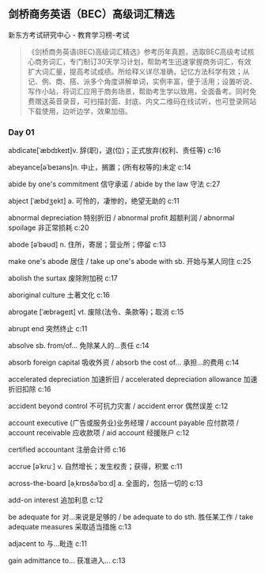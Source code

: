 ## 剑桥商务英语（BEC）高级词汇精选

新东方考试研究中心  -  教育学习榜-考试

> 《剑桥商务英语(BEC)高级词汇精选》参考历年真题，选取BEC高级考试核心商务词汇，专门制订30天学习计划，帮助考生迅速掌握商务词汇，有效扩大词汇量，提高考试成绩。所给释义详尽准确，记忆方法科学有效；从记、例、商、搭、派多个角度讲解单词，实例丰富，便于活用；设置听说、写作小站，将词汇应用于商务场景，帮助考生学以致用，全面备考。同时免费赠送英音录音，可扫描封面、封底、内文二维码在线试听，也可登录网站下载使用，边听边学，效果加倍。

### Day 01

abdicate[ˈæbdɪkeɪt]v. 辞(职)，退(位)；正式放弃(权利、责任等) c:16

abeyance[əˈbeɪəns]n. 中止，搁置；(所有权等的)未定 c:14

abide by one's commitment 信守承诺 / abide by the law 守法 c:27

abject [ˈæbdʒekt] a. 可怜的，凄惨的，绝望无助的 c:11

abnormal depreciation 特别折旧 / abnormal profit 超额利润 / abnormal spoilage 非正常损耗 c:20

abode [əˈbəʊd] n. 住所，寄居；营业所；停留 c:13

make one's abode 居住 / take up one's abode with sb. 开始与某人同住 c:25

abolish the surtax 废除附加税 c:17

aboriginal culture 土著文化 c:16

abrogate [ˈæbrəɡeɪt] vt. 废除(法令、条款等)；取消 c:15

abrupt end 突然终止 c:11

absolve sb. from/of... 免除某人的…责任 c:14

absorb foreign capital 吸收外资 / absorb the cost of… 承担…的费用 c:14

accelerated depreciation 加速折旧 / accelerated depreciation allowance 加速折旧扣除 c:16

accident beyond control 不可抗力灾害 / accident error 偶然误差 c:12

account executive (广告或服务业)业务经理 / account payable 应付款项 / account receivable 应收款项 / aid account 经援账户 c:12

certified accountant 注册会计师 c:16

accrue [əˈkruː] v. 自然增长；发生权责；获得，积累 c:11

across-the-board [əˌkrɒsðəˈbɔːd] a. 全面的，包括一切的 c:13

add-on interest 追加利息 c:12

 be adequate for 对…来说是足够的 / be adequate to do sth. 胜任某工作 / take adequate measures 采取适当措施 c:13

adjacent to 与…毗连 c:11

gain admittance to… 获准进入… c:13
